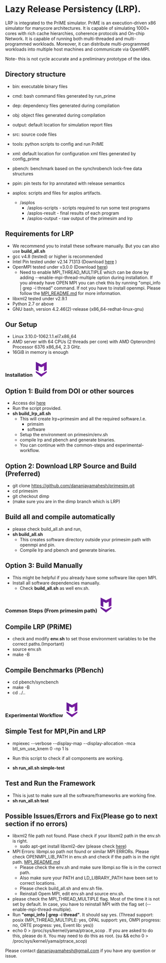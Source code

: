 
# Lazy Release Persistency (LRP).

LRP is integrated to the PriME simulator.  PriME is an execution-driven x86 simulator for manycore architectures. It is capable of simulating 1000+ cores with rich cache hierarchies, coherence protocols and On-chip Network. It is capable of running both multi-threaded and multi-programmed workloads. Moreover, it can distribute multi-programmed workloads into multiple host machines and communicate via OpenMPI.

Note- this is not cycle accurate and a preliminary prototype of the idea.

Directory structure
-------------------

* bin: executable binary files 
* cmd: bash command files generated by run_prime
* dep: dependency files generated during compilation
* obj: object files generated during compilation
* output: default location for simulation report files
* src: source code files
* tools: python scripts to config and run PriME
* xml: default location for configuration xml files generated by config_prime

* pbench: benchmark based on the synchrobench lock-free data structures
* ppin: pin tests for lrp annotated with release semantics
* asplos: scripts and files for asplos artifacts.
	* /asplos
		* /asplos-scripts - scripts required to run some test programs
		* /asplos-result - final results of each program
		* /asplos-output - raw output of the primesim and lrp

Requirements for LRP
--------------------
* We recommend you to install these software manually. But you can also use **build_all.sh**
* gcc v4.8 (tested) or higher is recommended 
* Intel Pin tested under v2.14 71313 (Download [here](https://software.intel.com/sites/landingpage/pintool/downloads/pin-2.14-71313-gcc.4.4.7-linux.tar.gz) )
* OpenMPI tested under v3.0.0 (Download [here](https://download.open-mpi.org/release/open-mpi/v3.0/openmpi-3.0.0.tar.gz)) 
	* Need to enable MPI_THREAD_MULTIPLE which can be done by adding --enable-mpi-thread-multiple option during installation. If you already have OPEN MPI you can chek this by running "ompi_info | grep -i thread" command. If not you have to install openmpi. Please follow the [MPI_README.md](https://github.com/dananjayamahesh/primesim/blob/dimp/MPI_README.md) for more information. 
* libxml2 tested under v2.9.1
* Python 2.7 or above
* GNU bash, version 4.2.46(2)-release (x86_64-redhat-linux-gnu)

Our Setup
------------------
* Linux 3.10.0-1062.1.1.el7.x86_64
* AMD server with 64 CPUs (2 threads per core) with AMD Opteron(tm) Processor 6376 x86_64, 2.3 GHz.
* 16GiB in memory is enough


### Installation ![alt text](https://github.com/adam-p/markdown-here/raw/master/src/common/images/icon48.png "Logo Title Text 1")

Option 1: Build from DOI or other sources
-----------------------------------------
* Access doi [here]( https://doi.org/10.5281/zenodo.3562964)
* Run the script provided. 
* **sh build_lrp_all.sh**
	* This will create lrp+primesim and all the required software.I.e. 
		* primsim
		* software
	* Setup the environment on primesim/env.sh
	* compile lrp and pbench and generate binaries.
	* You can continue with the common-steps and experimental-workflow.


Option 2: Download LRP Source and Build (Preferred)
-----------------------------------------
* git clone https://github.com/dananjayamahesh/primesim.git
* cd primesim
* git checkout dimp
* (make sure you are in the dimp branch which is LRP)


Build all and compile automatically
-----------------------------------
* please check build_all.sh and run,
* **sh build_all.sh**
	* This creates software directory outside your primesim path with openmpi and pin.
	* Compile lrp and pbench and generate binaries.

Option 3: Build Manually 
------------------------
* This might be helpful if you already have some software like open MPI. 
* Install all software dependencies manually.
	* Check **build_all.sh** as well env.sh.


### Common Steps (From primesim path) ![alt text](https://github.com/adam-p/markdown-here/raw/master/src/common/images/icon48.png "Logo Title Text 1")

Compile LRP (PRiME)
--------------------------
* check and modify **env.sh** to set those environment variables to be the correct paths.(Important)
* source env.sh
* make -B

Compile Benchmarks (PBench)
----------------------------
* cd pbench/syncbench
* make -B
* cd ../..


### Experimental Workflow ![alt text](https://github.com/adam-p/markdown-here/raw/master/src/common/images/icon48.png "Logo Title Text 1")

Simple Test for MPI,Pin and LRP
-------------------------------
* mpiexec --verbose --display-map --display-allocation -mca btl_sm_use_knem 0 -np 1 ls
* Run this script to check if all components are working.

* **sh run_all.sh simple-test**

Test and Run the Framework
---------------------------
* This is just to make sure all the software/frameworks are working fine.
* **sh run_all.sh test** 


Possible Issues/Errors and Fix(Please go to next section if no errors)
--------------------------------------------------------------
* libxml2 file path not found. Plase check if your libxml2 path in the env.sh is right.
	* sudo apt-get install libxml2-dev (please check [here](https://askubuntu.com/questions/733169/how-to-install-libxml2-in-ubuntu-15-10))
* MPI Errors: libmpi.so path not found or similar MPI ERRORs. Please check OPENMPI_LIB_PATH in env.sh and check if the path is in the right path. [MPI_README.md](https://github.com/dananjayamahesh/primesim/blob/dimp/MPI_README.md)
	* Please check the env.sh and make sure libmpi.so file is in the correct path.
	* Also make sure your PATH and LD_LIBRARY_PATH have been set to correct locations.
	* Please check build_all.sh and env.sh file.
	* Reinstall Opem MPI, edit env.sh and source env.sh.
* please check the MPI_THREAD_MULTIPLE flag. Most of the time it is not set by default. In case, you have to reinstall MPI with the flag set (--enable-mpi-thread-multiple).
* Run **"ompi_info | grep -i thread"**. It should say yes. (Thread support: posix (MPI_THREAD_MULTIPLE: yes, OPAL support: yes, OMPI progress: no, ORTE progress: yes, Event lib: yes))
* echo 0 > /proc/sys/kernel/yama/ptrace_scop . If you are asked to do this, please do it.  You may need to do this as root. (su && echo 0 > /proc/sys/kernel/yama/ptrace_scop)


Please contact [dananjayamahesh@gmail.com](dananjayamahesh@gmail.com) if you have any question or issue.